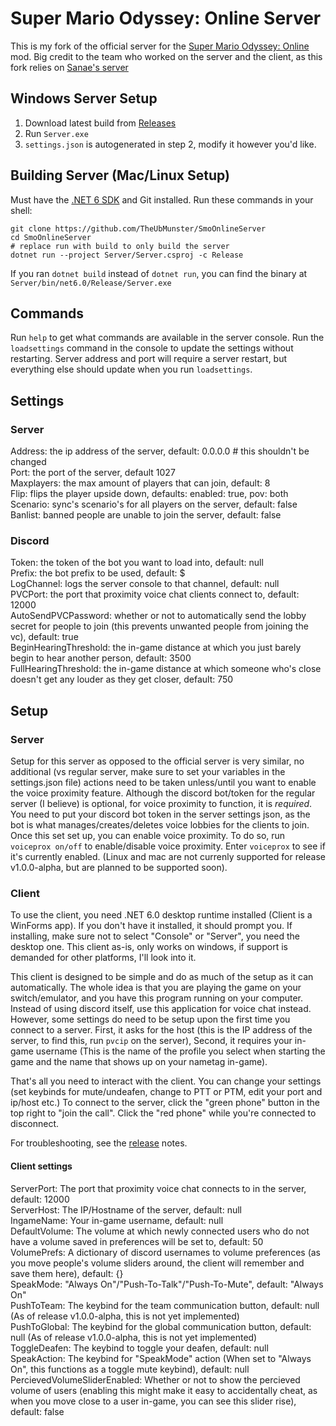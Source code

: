 # Super Mario Odyssey: Online Server

This is my fork of the official server for the [Super Mario Odyssey: Online](https://github.com/CraftyBoss/SuperMarioOdysseyOnline) mod.
Big credit to the team who worked on the server and the client, as this fork relies on [Sanae's server](https://github.com/Sanae6/SmoOnlineServer)


## Windows Server Setup

1. Download latest build from [Releases](https://github.com/TheUbMunster/SmoOnlineServer/releases)
2. Run `Server.exe`
3. `settings.json` is autogenerated in step 2, modify it however you'd like.

## Building Server (Mac/Linux Setup)

Must have the [.NET 6 SDK](https://dotnet.microsoft.com/en-us/download) and Git installed.
Run these commands in your shell:
```shell
git clone https://github.com/TheUbMunster/SmoOnlineServer
cd SmoOnlineServer
# replace run with build to only build the server
dotnet run --project Server/Server.csproj -c Release
```
If you ran `dotnet build` instead of `dotnet run`, you can find the binary at `Server/bin/net6.0/Release/Server.exe`


## Commands

Run `help` to get what commands are available in the server console.
Run the `loadsettings` command in the console to update the settings without restarting.
Server address and port will require a server restart, but everything else should update when you run `loadsettings`.

[//]: # (TODO: Document all commands, possibly rename them too.)

## Settings

### Server
Address: the ip address of the server, default: 0.0.0.0 # this shouldn't be changed  
Port: the port of the server, default 1027  
Maxplayers: the max amount of players that can join, default: 8  
Flip: flips the player upside down, defaults: enabled: true, pov: both  
Scenario: sync's scenario's for all players on the server, default: false  
Banlist: banned people are unable to join the server, default: false  

### Discord
Token: the token of the bot you want to load into, default: null  
Prefix: the bot prefix to be used, default: $  
LogChannel: logs the server console to that channel, default: null  
PVCPort: the port that proximity voice chat clients connect to, default: 12000  
AutoSendPVCPassword: whether or not to automatically send the lobby secret for people to join (this prevents unwanted people from joining the vc), default: true  
BeginHearingThreshold: the in-game distance at which you just barely begin to hear another person, default: 3500  
FullHearingThreshold: the in-game distance at which someone who's close doesn't get any louder as they get closer, default: 750  

## Setup

### Server
Setup for this server as opposed to the official server is very similar, no additional (vs regular server, make sure to set your variables in the settings.json file)
actions need to be taken unless/until you want to enable the voice proximity feature.
Although the discord bot/token for the regular server (I believe) is optional, for voice proximity to function, it is *required*. You need to put your discord
bot token in the server settings json, as the bot is what manages/creates/deletes voice lobbies for the clients to join. Once this set set up, you can enable voice proximity.
To do so, run `voiceprox on/off` to enable/disable voice proximity. Enter `voiceprox` to see if it's currently enabled. (Linux and mac are not currenly supported for 
release v1.0.0-alpha, but are planned to be supported soon).

### Client
To use the client, you need .NET 6.0 desktop runtime installed (Client is a WinForms app). If you don't have it installed, it should prompt you. If installing, make sure
not to select "Console" or "Server", you need the desktop one. This client as-is, only works on windows, if support is demanded for other platforms, I'll look into it.

This client is designed to be simple and do as much of the setup as it can automatically. The whole idea is that you are playing the game on your switch/emulator, and you
have this program running on your computer. Instead of using discord itself, use this application for voice chat instead. However, some settings do need to be setup upon
the first time you connect to a server. First, it asks for the host (this is the IP address of the server, to find this, run `pvcip` on the server), Second, it requires
your in-game username (This is the name of the profile you select when starting the game and the name that shows up on your nametag in-game).

That's all you need to interact with the client. You can change your settings (set keybinds for mute/undeafen, change to PTT or PTM, edit your port and ip/host etc.) To connect
to the server, click the "green phone" button in the top right to "join the call". Click the "red phone" while you're connected to disconnect.

For troubleshooting, see the [release](https://github.com/TheUbMunster/SmoOnlineServer/releases) notes.

#### Client settings
ServerPort: The port that proximity voice chat connects to in the server, default: 12000  
ServerHost: The IP/Hostname of the server, default: null  
IngameName: Your in-game username, default: null  
DefaultVolume: The volume at which newly connected users who do not have a volume saved in preferences will be set to, default: 50  
VolumePrefs: A dictionary of discord usernames to volume preferences (as you move people's volume sliders around, the client will remember and save them here), default: {}  
SpeakMode: "Always On"/"Push-To-Talk"/"Push-To-Mute", default: "Always On"  
PushToTeam: The keybind for the team communication button, default: null (As of release v1.0.0-alpha, this is not yet implemented)  
PushToGlobal: The keybind for the global communication button, default: null (As of release v1.0.0-alpha, this is not yet implemented)  
ToggleDeafen: The keybind to toggle your deafen, default: null  
SpeakAction: The keybind for "SpeakMode" action (When set to "Always On", this functions as a toggle mute keybind), default: null  
PercievedVolumeSliderEnabled: Whether or not to show the percieved volume of users (enabling this might make it easy to accidentally cheat, as when you move close to a user
in-game, you can see this slider rise), default: false  